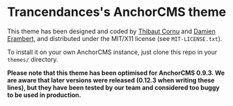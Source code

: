 # Trancendances's AnchorCMS theme

This theme has been designed and coded by [Thibaut Cornu](https://twitter.com/thibautcornu) and [Damien Erambert](https://twitter.com/Eramdam), and distributed under the MIT/X11 license (see `MIT-LICENSE.txt`).

To install it on your own AnchorCMS instance, just clone this repo in your `themes/` directory.

**Please note that this theme has been optimised for AnchorCMS 0.9.3. We are aware that later versions were released (0.12.3 when writing these lines), but they have been tested by our team and considered too buggy to be used in production.**
